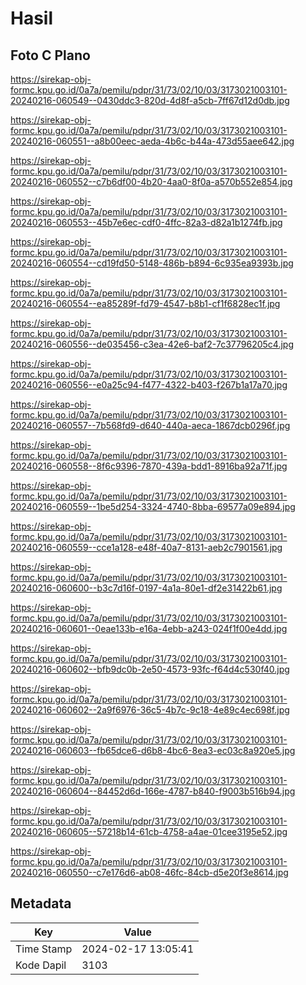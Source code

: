 # Hasil

## Foto C Plano

https://sirekap-obj-formc.kpu.go.id/0a7a/pemilu/pdpr/31/73/02/10/03/3173021003101-20240216-060549--0430ddc3-820d-4d8f-a5cb-7ff67d12d0db.jpg

https://sirekap-obj-formc.kpu.go.id/0a7a/pemilu/pdpr/31/73/02/10/03/3173021003101-20240216-060551--a8b00eec-aeda-4b6c-b44a-473d55aee642.jpg

https://sirekap-obj-formc.kpu.go.id/0a7a/pemilu/pdpr/31/73/02/10/03/3173021003101-20240216-060552--c7b6df00-4b20-4aa0-8f0a-a570b552e854.jpg

https://sirekap-obj-formc.kpu.go.id/0a7a/pemilu/pdpr/31/73/02/10/03/3173021003101-20240216-060553--45b7e6ec-cdf0-4ffc-82a3-d82a1b1274fb.jpg

https://sirekap-obj-formc.kpu.go.id/0a7a/pemilu/pdpr/31/73/02/10/03/3173021003101-20240216-060554--cd19fd50-5148-486b-b894-6c935ea9393b.jpg

https://sirekap-obj-formc.kpu.go.id/0a7a/pemilu/pdpr/31/73/02/10/03/3173021003101-20240216-060554--ea85289f-fd79-4547-b8b1-cf1f6828ec1f.jpg

https://sirekap-obj-formc.kpu.go.id/0a7a/pemilu/pdpr/31/73/02/10/03/3173021003101-20240216-060556--de035456-c3ea-42e6-baf2-7c37796205c4.jpg

https://sirekap-obj-formc.kpu.go.id/0a7a/pemilu/pdpr/31/73/02/10/03/3173021003101-20240216-060556--e0a25c94-f477-4322-b403-f267b1a17a70.jpg

https://sirekap-obj-formc.kpu.go.id/0a7a/pemilu/pdpr/31/73/02/10/03/3173021003101-20240216-060557--7b568fd9-d640-440a-aeca-1867dcb0296f.jpg

https://sirekap-obj-formc.kpu.go.id/0a7a/pemilu/pdpr/31/73/02/10/03/3173021003101-20240216-060558--8f6c9396-7870-439a-bdd1-8916ba92a71f.jpg

https://sirekap-obj-formc.kpu.go.id/0a7a/pemilu/pdpr/31/73/02/10/03/3173021003101-20240216-060559--1be5d254-3324-4740-8bba-69577a09e894.jpg

https://sirekap-obj-formc.kpu.go.id/0a7a/pemilu/pdpr/31/73/02/10/03/3173021003101-20240216-060559--cce1a128-e48f-40a7-8131-aeb2c7901561.jpg

https://sirekap-obj-formc.kpu.go.id/0a7a/pemilu/pdpr/31/73/02/10/03/3173021003101-20240216-060600--b3c7d16f-0197-4a1a-80e1-df2e31422b61.jpg

https://sirekap-obj-formc.kpu.go.id/0a7a/pemilu/pdpr/31/73/02/10/03/3173021003101-20240216-060601--0eae133b-e16a-4ebb-a243-024f1f00e4dd.jpg

https://sirekap-obj-formc.kpu.go.id/0a7a/pemilu/pdpr/31/73/02/10/03/3173021003101-20240216-060602--bfb9dc0b-2e50-4573-93fc-f64d4c530f40.jpg

https://sirekap-obj-formc.kpu.go.id/0a7a/pemilu/pdpr/31/73/02/10/03/3173021003101-20240216-060602--2a9f6976-36c5-4b7c-9c18-4e89c4ec698f.jpg

https://sirekap-obj-formc.kpu.go.id/0a7a/pemilu/pdpr/31/73/02/10/03/3173021003101-20240216-060603--fb65dce6-d6b8-4bc6-8ea3-ec03c8a920e5.jpg

https://sirekap-obj-formc.kpu.go.id/0a7a/pemilu/pdpr/31/73/02/10/03/3173021003101-20240216-060604--84452d6d-166e-4787-b840-f9003b516b94.jpg

https://sirekap-obj-formc.kpu.go.id/0a7a/pemilu/pdpr/31/73/02/10/03/3173021003101-20240216-060605--57218b14-61cb-4758-a4ae-01cee3195e52.jpg

https://sirekap-obj-formc.kpu.go.id/0a7a/pemilu/pdpr/31/73/02/10/03/3173021003101-20240216-060550--c7e176d6-ab08-46fc-84cb-d5e20f3e8614.jpg


## Metadata

| Key        | Value               |
| ---------- | ------------------- |
| Time Stamp | 2024-02-17 13:05:41 |
| Kode Dapil | 3103                |



